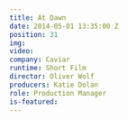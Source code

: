 ```yaml
---
title: At Dawn
date: 2014-05-01 13:35:00 Z
position: 31
img: 
video: 
company: Caviar
runtime: Short Film
director: Oliver Wolf
producers: Katie Dolan
role: Production Manager
is-featured: 
---
```


